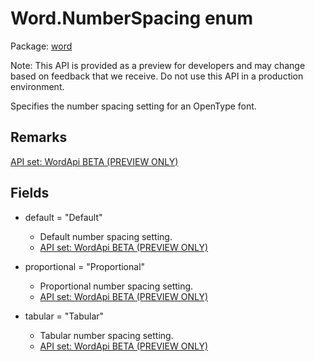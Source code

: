 # Word.NumberSpacing enum

Package: [word](/en-us/javascript/api/word)

Note: This API is provided as a preview for developers and may change based on feedback that we receive. Do not use this API in a production environment.

Specifies the number spacing setting for an OpenType font.

## Remarks

[API set: WordApi BETA (PREVIEW ONLY)](/en-us/javascript/api/requirement-sets/word/word-api-requirement-sets)

## Fields

- default = "Default"
  - Default number spacing setting.
  - [API set: WordApi BETA (PREVIEW ONLY)](/en-us/javascript/api/requirement-sets/word/word-api-requirement-sets)

- proportional = "Proportional"
  - Proportional number spacing setting.
  - [API set: WordApi BETA (PREVIEW ONLY)](/en-us/javascript/api/requirement-sets/word/word-api-requirement-sets)

- tabular = "Tabular"
  - Tabular number spacing setting.
  - [API set: WordApi BETA (PREVIEW ONLY)](/en-us/javascript/api/requirement-sets/word/word-api-requirement-sets)